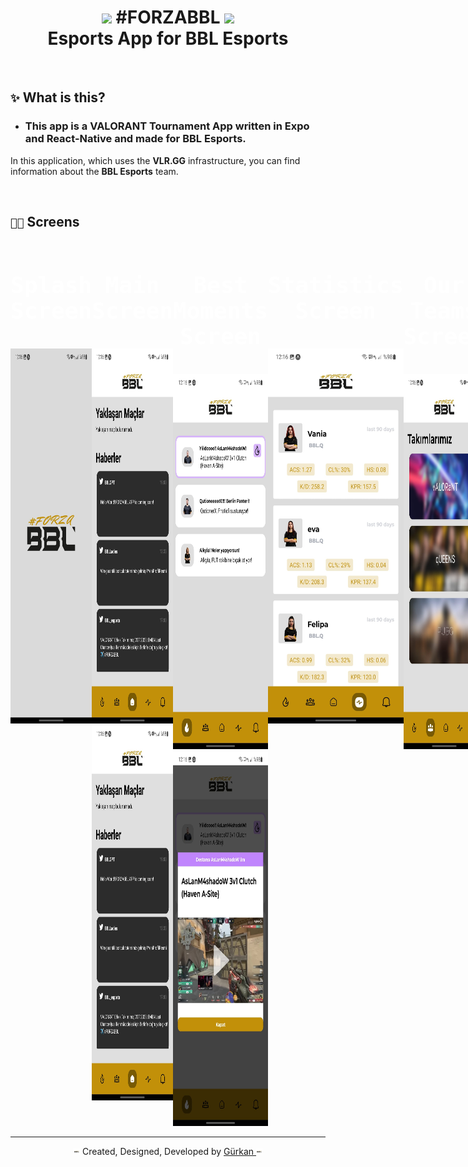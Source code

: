 <h1 align="center">
  <img src="./grknai/icon.png" style="width:30px">
    #FORZABBL
  <img src="./grknai/icon.png" style="width:30px">
  <br>
  Esports App for BBL Esports
</h1>

<br />

## `✨` What is this?
- ### This app is a **VALORANT Tournament App** written in **Expo** and **React-Native** and made for **__BBL Esports.__**
 In this application, which uses the **VLR.GG** infrastructure, you can find information about the **__BBL Esports__** team.

<br />

## `🧑‍💻` Screens
<div align="center" style="justify-content-items:center; display:flex; color:white; text-design:none;">
  <kbd>
    <h1 align="center" style="font-size: 36px"> Splash Screen  </h1><br />
    <img style="width:280px; height:600px" src="./forzabbl/Splashg.jpg" />
  </kbd>
  <kbd>
      <h1 align="center" style="font-size: 36px"> Main Screen  </h1><br />
      <img style="width:280px; height:600px" src="./forzabbl/Main.jpg" />
      <img style="width:280px; height:600px" src="./forzabbl/Main.jpg" />
  </kbd>
  <kbd>
    <h1 align="center" style="font-size: 36px"> Best Moments Screen</h1><br />
    <img style="width:280px; height:600px" src="./forzabbl/BestMoments.jpg" />
    <img style="width:280px; height:600px" src="./forzabbl/BestMoments-Modal.jpg" />
  </kbd>
  <kbd>
    <h1 align="center" style="font-size: 36px"> Statistics Screen</h1><br />
    <img style="width:280px; height:600px" src="./forzabbl/statistics.jpg" />
  </kbd>
  <kbd>
    <h1 align="center" style="font-size: 36px"> Our Teams Screen</h1><br />
    <img style="width:280px; height:600px" src="./forzabbl/teams.jpg" />
  </kbd>
  <br />
  <h1 align="center" style="font-size: 36px">More will be added soon</h1>
</div>

---
<p align="center">
  <img src="./forzabbl/icon.png" style="width:10px">
  Created, Designed, Developed by
  <a target="_blank" href="https://github.com/GweepCreative">
    Gürkan
  </a>
  <img src="./forzabbl/icon.png" style="width:10px">
</p>

